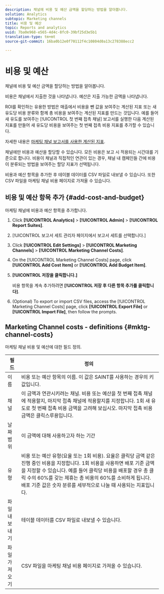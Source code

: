 ```yaml
---
description: 채널에 비용 및 예산 금액을 할당하는 방법을 알아봅니다.
solution: Analytics
subtopic: Marketing channels
title: 비용 및 예산
topic: Reports and analytics
uuid: 7ba0e968-e565-4d4c-8fc0-39bf25d3e5b1
translation-type: tm+mt
source-git-commit: 16ba0b12e0f70112f4c10804d0a13c278388ecc2

---
```



# 비용 및 예산

채널에 비용 및 예산 금액을 할당하는 방법을 알아봅니다.

비용은 채널에서 지출한 것을 나타냅니다. 예산은 지출 가능한 금액을 나타냅니다.

ROI를 확인하는 유용한 방법은 매출에서 비용을 뺀 값을 보여주는 계산된 지표 또는 새 유도당 비용 분류와 함께 총 비용을 보여주는 계산된 지표를 만드는 것입니다. 예를 들어 새 유도를 보여주는 [!UICONTROL 첫 번째 접촉 채널] 보고서를 실행한 다음 계산된 지표를 만들어 새 유도당 비용을 보여주는 첫 번째 접촉 비용 지표를 추가할 수 있습니다.

자세한 내용은 [마케팅 채널 보고서를 사용한 계산된 지표](/help/components/c-marketing-channels/c-channel-calc-metrics.md).

채널에만 비용과 예산을 할당할 수 있습니다. 모든 비용은 보고 시 적용되는 시간대를 기준으로 합니다. 비용이 채널과 직접적인 연관이 있는 경우, 채널 내 캠페인들 간에 비용이 분류되는 방법을 보여주는 할당 지표가 선택됩니다.

비용과 예산 항목을 추가한 후 테이블 데이터를 CSV 파일로 내보낼 수 있습니다. 또한 CSV 파일을 마케팅 채널 비용 페이지로 가져올 수 있습니다.

## 비용 및 예산 항목 추가 {#add-cost-and-budget}

마케팅 채널에 비용과 예산 항목을 추가합니다.

1. Click **[!UICONTROL Analytics]** &gt; **[!UICONTROL Admin]** &gt; **[!UICONTROL Report Suites]**.
1. [!UICONTROL 보고서 세트 관리자 페이지에서 보고서 세트를 선택합니다.]
1. Click **[!UICONTROL Edit Settings]** &gt; **[!UICONTROL Marketing Channels]** &gt; **[!UICONTROL Marketing Channel Costs]**.
1. On the [!UICONTROL Marketing Channel Costs] page, click **[!UICONTROL Add Cost Item]** or **[!UICONTROL Add Budget Item]**.
1. **[!UICONTROL 저장을 클릭합니다.]**

   비용 항목을 계속 추가하려면 **[!UICONTROL 저장 후 다른 항목 추가를 클릭합니다]**.

1. (Optional) To export or import CSV files, access the [!UICONTROL Marketing Channel Costs] page, click **[!UICONTROL Export File]** or **[!UICONTROL Import File]**, then follow the prompts.

## Marketing Channel costs - definitions {#mktg-channel-costs}

마케팅 채널 비용 및 예산에 대한 필드 정의.

| 필드 | 정의 |
|--- |--- |
|  이름  | 비용 또는 예산 항목의 이름. 이 값은 SAINT를 사용하는 경우의 키 값입니다. |
| 채널 | 이 금액과 연관시키려는 채널. 비용 또는 예산을 첫 번째 접촉 채널에 적용할지, 마지막 접촉 채널에 적용할지를 지정합니다. 1회 새 유도로 첫 번째 접촉 비용 금액을 고려해 보십시오. 마지막 접촉 비용 금액은 클릭스루용입니다. |
| 날짜 범위 | 이 금액에 대해 사용하고자 하는 기간 |
| 유형 |  비용 또는 예산 유형(요율 또는 1회 비용). 요율은 클릭당 금액 같은 진행 중인 비용을 지정합니다. 1회 비용을 사용하면 배포 기준 금액을 지정할 수 있습니다. 예를 들어 클릭당 비용을 배포할 경우 총 클릭 수의 60%를 갖는 제휴는 총 비용의 60%를 소비하게 됩니다. 배포 기준 값은 숫자 분류를 세부적으로 나눌 때 사용되는 지표입니다. |
| 파일 내보내기 | 테이블 데이터를 CSV 파일로 내보낼 수 있습니다. |
| 파일 가져오기 | CSV 파일을 마케팅 채널 비용 페이지로 가져올 수 있습니다. |
